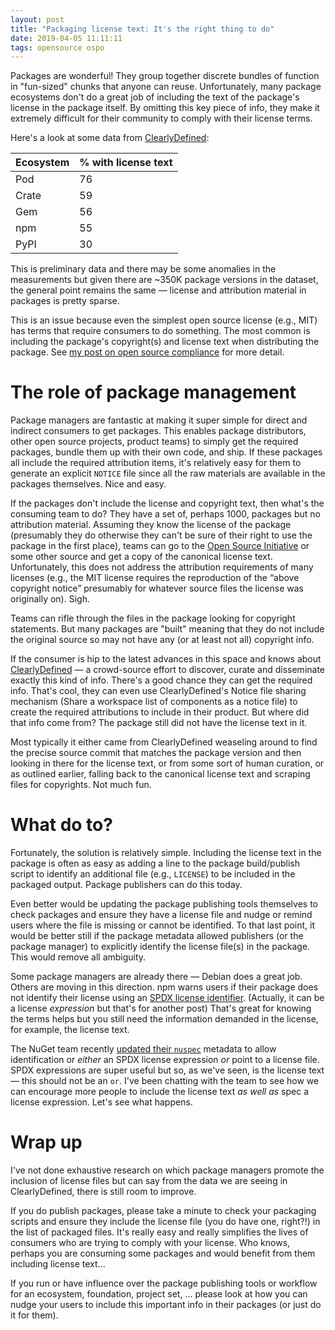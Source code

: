 ```yaml
---
layout: post
title: "Packaging license text: It's the right thing to do"
date: 2019-04-05 11:11:11
tags: opensource ospo
---
```


Packages are wonderful! They group together discrete bundles of function in "fun-sized" chunks that anyone can reuse. Unfortunately, many package ecosystems don't do a great job of including the text of the package's license in the package itself. By omitting this key piece of info, they make it extremely difficult for their community to comply with their license terms. 

<!--more-->

Here's a look at some data from [ClearlyDefined](https://clearlydefined.io):

Ecosystem | % with license text 
--- | --- 
Pod | 76
Crate | 59
Gem | 56
npm | 55
PyPI | 30

This is preliminary data and there may be some anomalies in the measurements but given there are ~350K package versions in the dataset, the general point remains the same &mdash; license and attribution material in packages is pretty sparse.

This is an issue because even the simplest open source license (e.g., MIT) has terms that require consumers to do something. The most common is including the package's copyright(s) and license text when distributing the package. See [my post on open source compliance](https://mcaffer.com/2019/02/Open-source-compliance-gone-amok) for more detail. 

# The role of package management

Package managers are fantastic at making it super simple for direct and indirect consumers to get packages. This enables package distributors, other open source projects, product teams) to simply get the required packages, bundle them up with their own code, and ship. If these packages all include the required attribution items, it's relatively easy for them to generate an explicit `NOTICE` file since all the raw materials are available in the packages themselves. Nice and easy.

If the packages don't include the license and copyright text, then what's the consuming team to do? They have a set of, perhaps 1000, packages but no attribution material. Assuming they know the license of the package (presumably they do otherwise they can't be sure of their right to use the package in the first place), teams can go to the [Open Source Initiative](https://opensource.org) or some other source and get a copy of the canonical license text. Unfortunately, this does not address the attribution requirements of many licenses (e.g., the MIT license requires the reproduction of the “above copyright notice” presumably for whatever source files the license was originally on). Sigh.

Teams can rifle through the files in the package looking for copyright statements. But many packages are "built" meaning that they do not include the original source so may not have any (or at least not all) copyright info. 

If the consumer is hip to the latest advances in this space and knows about [ClearlyDefined](https://clearlydefined.io) &mdash; a crowd-source effort to discover, curate and disseminate exactly this kind of info. There's a good chance they can get the required info. That's cool, they can even use ClearlyDefined's Notice file sharing mechanism (Share a workspace list of components as a notice file) to create the required attributions to include in their product. But where did that info come from? The package still did not have the license text in it.

Most typically it either came from ClearlyDefined weaseling around to find the precise source commit that matches the package version and then looking in there for the license text, or from some sort of human curation, or as outlined earlier, falling back to the canonical license text and scraping files for copyrights. Not much fun.

# What do to?

Fortunately, the solution is relatively simple. Including the license text in the package is often as easy as adding a line to the package build/publish script to identify an additional file (e.g., `LICENSE`) to be included in the packaged output. Package publishers can do this today.

Even better would be updating the package publishing tools themselves to check packages and ensure they have a license file and nudge or remind users where the file is missing or cannot be identified. To that last point, it would be better still if the package metadata allowed publishers (or the package manager) to explicitly identify the license file(s) in the package. This would remove all ambiguity. 

Some package managers are already there &mdash; Debian does a great job. Others are moving in this direction. npm warns users if their package does not identify their license using an [SPDX license identifier](https://spdx.org/licenses/). (Actually, it can be a license *expression* but that's for another post) That's great for knowing the terms helps but you still need the information demanded in the license, for example, the license text.

The NuGet team recently [updated their `nuspec`](https://github.com/NuGet/Home/wiki/Packaging-License-within-the-nupkg-(Technical-Spec)) metadata to allow identification or *either* an SPDX license expression *or* point to a license file. SPDX expressions are super useful but so, as we've seen, is the license text &mdash; this should not be an `or`. I've been chatting with the team to see how we can encourage more people to include the license text *as well as* spec a license expression. Let's see what happens.

# Wrap up

I've not done exhaustive research on which package managers promote the inclusion of license files but can say from the data we are seeing in ClearlyDefined, there is still room to improve.

If you do publish packages, please take a minute to check your packaging scripts and ensure they include the license file (you do have one, right?!) in the list of packaged files. It's really easy and really simplifies the lives of consumers who are trying to comply with your license. Who knows, perhaps you are consuming some packages and would benefit from them including license text...

If you run or have influence over the package publishing tools or workflow for an ecosystem, foundation, project set, ... please look at how you can nudge your users to include this important info in their packages (or just do it for them).
